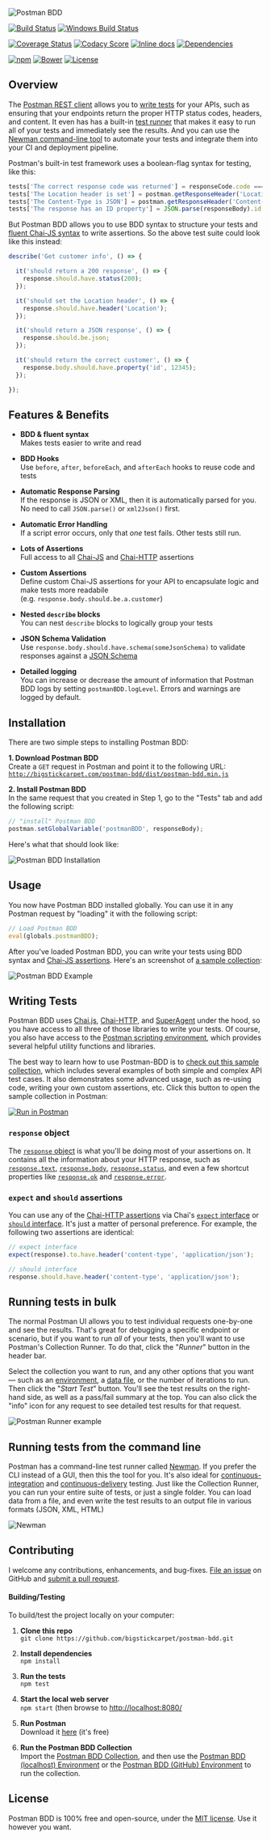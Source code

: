 ![Postman BDD](docs/logo.gif)

[![Build Status](https://api.travis-ci.org/BigstickCarpet/postman-bdd.svg)](https://travis-ci.org/BigstickCarpet/postman-bdd)
[![Windows Build Status](https://ci.appveyor.com/api/projects/status/github/bigstickcarpet/postman-bdd?svg=true&failingText=Windows%20build%20failing&passingText=Windows%20build%20passing)](https://ci.appveyor.com/project/BigstickCarpet/postman-bdd)

[![Coverage Status](https://coveralls.io/repos/BigstickCarpet/postman-bdd/badge.svg?branch=master&service=github)](https://coveralls.io/r/BigstickCarpet/postman-bdd)
[![Codacy Score](https://www.codacy.com/project/badge/ac55fea9e51b4f29ac83c4cd7ed30020)](https://www.codacy.com/public/jamesmessinger/postman-bdd)
[![Inline docs](http://inch-ci.org/github/BigstickCarpet/postman-bdd.svg?branch=master&style=shields)](http://inch-ci.org/github/BigstickCarpet/postman-bdd)
[![Dependencies](https://david-dm.org/BigstickCarpet/postman-bdd.svg)](https://david-dm.org/BigstickCarpet/postman-bdd)

[![npm](http://img.shields.io/npm/v/postman-bdd.svg)](https://www.npmjs.com/package/postman-bdd)
[![Bower](http://img.shields.io/bower/v/postman-bdd.svg)](http://bower.io/)
[![License](https://img.shields.io/npm/l/postman-bdd.svg)](LICENSE)


Overview
--------------------------
The [Postman REST client](http://getpostman.com) allows you to [write tests](https://www.getpostman.com/docs/writing_tests) for your APIs, such as ensuring that your endpoints return the proper HTTP status codes, headers, and content.  It even has has a built-in [test runner](https://www.getpostman.com/docs/running_collections) that makes it easy to run all of your tests and immediately see the results.  And you can use the [Newman command-line tool](https://www.getpostman.com/docs/newman_intro) to automate your tests and integrate them into your CI and deployment pipeline.

Postman's built-in test framework uses a boolean-flag syntax for testing, like this:

```javascript
tests['The correct response code was returned'] = responseCode.code === 200;
tests['The Location header is set'] = postman.getResponseHeader('Location');
tests['The Content-Type is JSON'] = postman.getResponseHeader('Content-Type') === 'application/json';
tests['The response has an ID property'] = JSON.parse(responseBody).id = 12345;
```

But Postman BDD allows you to use BDD syntax to structure your tests and [fluent Chai-JS syntax](http://chaijs.com/api/bdd/) to write assertions. So the above test suite could look like this instead:

```javascript
describe('Get customer info', () => {

  it('should return a 200 response', () => {
    response.should.have.status(200);
  });

  it('should set the Location header', () => {
    response.should.have.header('Location');
  });

  it('should return a JSON response', () => {
    response.should.be.json;
  });

  it('should return the correct customer', () => {
    response.body.should.have.property('id', 12345);
  });

});
```


Features & Benefits
--------------------------
- **BDD & fluent syntax**<br>
Makes tests easier to write and read

- **BDD Hooks**<br>
Use `before`, `after`, `beforeEach`, and `afterEach` hooks to reuse code and tests

- **Automatic Response Parsing**<br>
If the response is JSON or XML, then it is automatically parsed for you.  No need to call `JSON.parse()` or `xml2Json()` first.

- **Automatic Error Handling**<br>
If a script error occurs, only that _one_ test fails. Other tests still run.

- **Lots of Assertions**<br>
Full access to all [Chai-JS](http://chaijs.com/api/bdd/) and [Chai-HTTP](http://chaijs.com/plugins/chai-http/#assertions) assertions

- **Custom Assertions**<br>
Define custom Chai-JS assertions for your API to encapsulate logic and make tests more readabile<br>
(e.g. `response.body.should.be.a.customer`)

- **Nested `describe` blocks**<br>
You can nest `describe` blocks to logically group your tests

- **JSON Schema Validation**<br>
Use `response.body.should.have.schema(someJsonSchema)` to validate responses against a [JSON Schema](https://spacetelescope.github.io/understanding-json-schema/basics.html)

- **Detailed logging**<br>
You can increase or decrease the amount of information that Postman BDD logs by setting `postmanBDD.logLevel`. Errors and warnings are logged by default.


Installation
--------------------------
There are two simple steps to installing Postman BDD:

**1. Download Postman BDD**<br>
Create a `GET` request in Postman and point it to the following URL:<br>
[`http://bigstickcarpet.com/postman-bdd/dist/postman-bdd.min.js`](http://bigstickcarpet.com/postman-bdd/dist/postman-bdd.min.js)

**2. Install Postman BDD**<br>
In the same request that you created in Step 1, go to the "Tests" tab and add the following script:

```javascript
// "install" Postman BDD
postman.setGlobalVariable('postmanBDD', responseBody);
```

Here's what that should look like:

![Postman BDD Installation](docs/install.gif)


Usage
--------------------------
You now have Postman BDD installed globally.  You can use it in any Postman request by "loading" it with the following script:

```javascript
// Load Postman BDD
eval(globals.postmanBDD);
```

After you've loaded Postman BDD, you can write your tests using BDD syntax and [Chai-JS assertions](http://chaijs.com/api/bdd/). Here's an screenshot of [a sample collection](https://documenter.getpostman.com/view/220187/postman-bdd-examples/6YtyvYo):

![Postman BDD Example](docs/example.gif)


Writing Tests
--------------------------
Postman BDD uses [Chai.js](http://chaijs.com/api/bdd/), [Chai-HTTP](https://github.com/chaijs/chai-http#assertions), and [SuperAgent](https://visionmedia.github.io/superagent/#response-properties) under the hood, so you have access to all three of those libraries to write your tests.  Of course, you also have access to the [Postman scripting environment](https://www.getpostman.com/docs/sandbox), which provides several helpful utility functions and libraries.

The best way to learn how to use Postman-BDD is to [check out this sample collection](https://documenter.getpostman.com/view/220187/postman-bdd-examples/6YtyvYo), which includes several examples of both simple and complex API test cases.  It also demonstrates some advanced usage, such as re-using code, writing your own custom assertions, etc.  Click this button to open the sample collection in Postman:

[![Run in Postman](https://run.pstmn.io/button.svg)](https://app.getpostman.com/run-collection/4f7ef0bf0b743b4df863)

### `response` object
The [`response` object](https://visionmedia.github.io/superagent/#response-properties) is what you'll be doing most of your assertions on.  It contains all the information about your HTTP response, such as [`response.text`](https://visionmedia.github.io/superagent/#response-text), [`response.body`](https://visionmedia.github.io/superagent/#response-body), [`response.status`](https://visionmedia.github.io/superagent/#response-status), and even a few shortcut properties like [`response.ok`](https://visionmedia.github.io/superagent/#response-status) and [`response.error`](https://visionmedia.github.io/superagent/#response-status).


### `expect` and `should` assertions
You can use any of the [Chai-HTTP assertions](https://github.com/chaijs/chai-http#assertions) via Chai's [`expect` interface](http://chaijs.com/guide/styles/#expect) or [`should` interface](http://chaijs.com/guide/styles/#should).  It's just a matter of personal preference.  For example, the following two assertions are identical:

```javascript
// expect interface
expect(response).to.have.header('content-type', 'application/json');

// should interface
response.should.have.header('content-type', 'application/json');
```


Running tests in bulk
--------------------------
The normal Postman UI allows you to test individual requests one-by-one and see the results.  That's great for debugging a specific endpoint or scenario, but if you want to run _all_ of your tests, then you'll want to use Postman's Collection Runner.  To do that, click the "_Runner_" button in the header bar.

Select the collection you want to run, and any other options that you want &mdash; such as an [environment](http://www.getpostman.com/docs/environments), a [data file](http://www.getpostman.com/docs/multiple_instances), or the number of iterations to run.  Then click the "_Start Test_" button.  You'll see the test results on the right-hand side, as well as a pass/fail summary at the top.  You can also click the "info" icon for any request to see detailed test results for that request.

![Postman Runner example](docs/postman-runner.gif)


Running tests from the command line
--------------------------
Postman has a command-line test runner called [Newman](http://www.getpostman.com/docs/newman_intro).  If you prefer the CLI instead of a GUI, then this the tool for you.  It's also ideal for [continuous-integration](https://en.wikipedia.org/wiki/Continuous_integration) and [continuous-delivery](https://en.wikipedia.org/wiki/Continuous_delivery) testing.  Just like the Collection Runner, you can run your entire suite of tests, or just a single folder.  You can load data from a file, and even write the test results to an output file in various formats (JSON, XML, HTML)

![Newman](docs/newman.gif)


Contributing
--------------------------
I welcome any contributions, enhancements, and bug-fixes.  [File an issue](https://github.com/BigstickCarpet/postman-bdd/issues) on GitHub and [submit a pull request](https://github.com/BigstickCarpet/postman-bdd/pulls).

#### Building/Testing
To build/test the project locally on your computer:

1. __Clone this repo__<br>
`git clone https://github.com/bigstickcarpet/postman-bdd.git`

2. __Install dependencies__<br>
`npm install`

3. __Run the tests__<br>
`npm test`

4. __Start the local web server__<br>
`npm start` (then browse to [http://localhost:8080/](http://localhost:8080)

5. __Run Postman__<br>
Download it [here](http://getpostman.com/apps) (it's free)

5. __Run the Postman BDD Collection__<br>
Import the [Postman BDD Collection](test/newman/postman_bdd_collection.json), and then use the [Postman BDD (localhost) Environment](test/newman/postman_bdd_localhost_environment.json) or the [Postman BDD (GitHub) Environment](test/newman/postman_bdd_github_environment.json) to run the collection.


License
--------------------------
Postman BDD is 100% free and open-source, under the [MIT license](LICENSE). Use it however you want.
